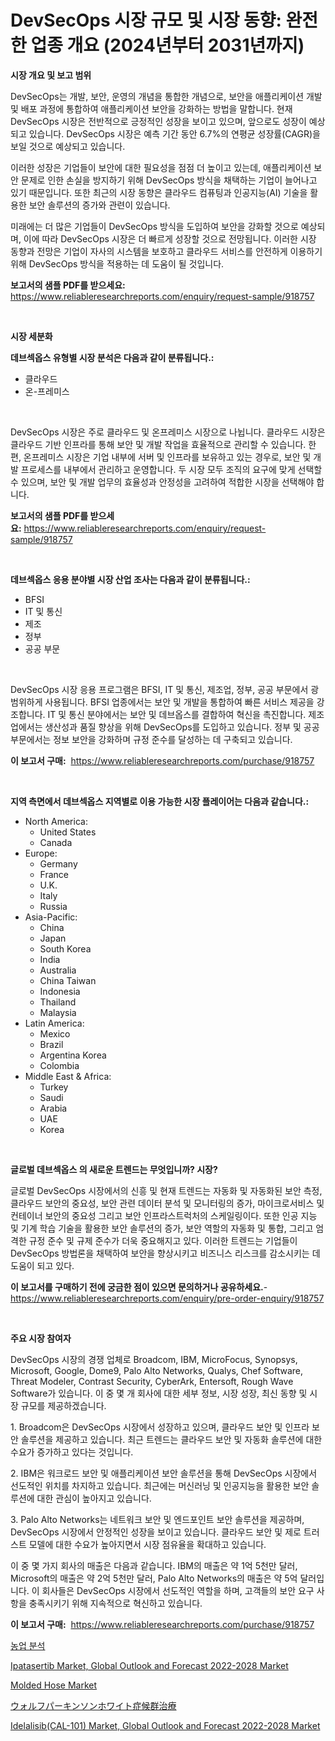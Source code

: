 <p><h1>DevSecOps 시장 규모 및 시장 동향: 완전한 업종 개요 (2024년부터 2031년까지)</h1></p><p><strong>시장 개요 및 보고 범위</strong></p>
<p><p>DevSecOps는 개발, 보안, 운영의 개념을 통합한 개념으로, 보안을 애플리케이션 개발 및 배포 과정에 통합하여 애플리케이션 보안을 강화하는 방법을 말합니다. 현재 DevSecOps 시장은 전반적으로 긍정적인 성장을 보이고 있으며, 앞으로도 성장이 예상되고 있습니다. DevSecOps 시장은 예측 기간 동안 6.7%의 연평균 성장률(CAGR)을 보일 것으로 예상되고 있습니다.</p><p>이러한 성장은 기업들이 보안에 대한 필요성을 점점 더 높이고 있는데, 애플리케이션 보안 문제로 인한 손실을 방지하기 위해 DevSecOps 방식을 채택하는 기업이 늘어나고 있기 때문입니다. 또한 최근의 시장 동향은 클라우드 컴퓨팅과 인공지능(AI) 기술을 활용한 보안 솔루션의 증가와 관련이 있습니다.</p><p>미래에는 더 많은 기업들이 DevSecOps 방식을 도입하여 보안을 강화할 것으로 예상되며, 이에 따라 DevSecOps 시장은 더 빠르게 성장할 것으로 전망됩니다. 이러한 시장 동향과 전망은 기업이 자사의 시스템을 보호하고 클라우드 서비스를 안전하게 이용하기 위해 DevSecOps 방식을 적용하는 데 도움이 될 것입니다.</p></p>
<p><strong>보고서의 샘플 PDF를 받으세요:</strong> <a href="https://www.reliableresearchreports.com/enquiry/request-sample/918757">https://www.reliableresearchreports.com/enquiry/request-sample/918757</a></p>
<p>&nbsp;</p>
<p><strong>시장 세분화</strong></p>
<p><strong>데브섹옵스 유형별 시장 분석은 다음과 같이 분류됩니다.:</strong></p>
<p><ul><li>클라우드</li><li>온-프레미스</li></ul></p>
<p>&nbsp;</p>
<p><p>DevSecOps 시장은 주로 클라우드 및 온프레미스 시장으로 나뉩니다. 클라우드 시장은 클라우드 기반 인프라를 통해 보안 및 개발 작업을 효율적으로 관리할 수 있습니다. 한편, 온프레미스 시장은 기업 내부에 서버 및 인프라를 보유하고 있는 경우로, 보안 및 개발 프로세스를 내부에서 관리하고 운영합니다. 두 시장 모두 조직의 요구에 맞게 선택할 수 있으며, 보안 및 개발 업무의 효율성과 안정성을 고려하여 적합한 시장을 선택해야 합니다.</p></p>
<p><strong>보고서의 샘플 PDF를 받으세요:</strong>&nbsp;<a href="https://www.reliableresearchreports.com/enquiry/request-sample/918757">https://www.reliableresearchreports.com/enquiry/request-sample/918757</a></p>
<p>&nbsp;</p>
<p><strong> 데브섹옵스 응용 분야별 시장 산업 조사는 다음과 같이 분류됩니다.:</strong></p>
<p><ul><li>BFSI</li><li>IT 및 통신</li><li>제조</li><li>정부</li><li>공공 부문</li></ul></p>
<p>&nbsp;</p>
<p><p>DevSecOps 시장 응용 프로그램은 BFSI, IT 및 통신, 제조업, 정부, 공공 부문에서 광범위하게 사용됩니다. BFSI 업종에서는 보안 및 개발을 통합하여 빠른 서비스 제공을 강조합니다. IT 및 통신 분야에서는 보안 및 데브옵스를 결합하여 혁신을 촉진합니다. 제조업에서는 생산성과 품질 향상을 위해 DevSecOps를 도입하고 있습니다. 정부 및 공공 부문에서는 정보 보안을 강화하며 규정 준수를 달성하는 데 구축되고 있습니다.</p></p>
<p><strong>이 보고서 구매:</strong>&nbsp; <a href="https://www.reliableresearchreports.com/purchase/918757">https://www.reliableresearchreports.com/purchase/918757</a></p>
<p>&nbsp;</p>
<p><strong>지역 측면에서 데브섹옵스 지역별로 이용 가능한 시장 플레이어는 다음과 같습니다.:</strong></p>
<p><ul>
    <li>
        North America:
        <ul>
            <li>United States</li>
            <li>Canada</li>
        </ul>
    </li>
    <li>
        Europe:
        <ul>
            <li>Germany</li>
            <li>France</li>
            <li>U.K.</li>
            <li>Italy</li>
            <li>Russia</li>
        </ul>
    </li>
    <li>
        Asia-Pacific:
        <ul>
            <li>China</li>
            <li>Japan</li>
            <li>South Korea</li>
            <li>India</li>
            <li>Australia</li>
            <li>China Taiwan</li>
            <li>Indonesia</li>
            <li>Thailand</li>
            <li>Malaysia</li>
        </ul>
    </li>
    <li>
        Latin America:
        <ul>
            <li>Mexico</li>
            <li>Brazil</li>
            <li>Argentina Korea</li>
            <li>Colombia</li>
        </ul>
    </li>
    <li>
        Middle East & Africa:
        <ul>
            <li>Turkey</li>
            <li>Saudi</li>
            <li>Arabia</li>
            <li>UAE</li>
            <li>Korea</li>
        </ul>
    </li>
    </ul></p>
<p>&nbsp;</p>
<p><strong>글로벌 데브섹옵스 의 새로운 트렌드는 무엇입니까? 시장?</strong></p>
<p><p>글로벌 DevSecOps 시장에서의 신흥 및 현재 트렌드는 자동화 및 자동화된 보안 측정, 클라우드 보안의 중요성, 보안 관련 데이터 분석 및 모니터링의 증가, 마이크로서비스 및 컨테이너 보안의 중요성 그리고 보안 인프라스트럭처의 스케일링이다. 또한 인공 지능 및 기계 학습 기술을 활용한 보안 솔루션의 증가, 보안 역할의 자동화 및 통합, 그리고 엄격한 규정 준수 및 규제 준수가 더욱 중요해지고 있다. 이러한 트렌드는 기업들이 DevSecOps 방법론을 채택하여 보안을 향상시키고 비즈니스 리스크를 감소시키는 데 도움이 되고 있다.</p></p>
<p><strong>이 보고서를 구매하기 전에 궁금한 점이 있으면 문의하거나 공유하세요.</strong>- <a href="https://www.reliableresearchreports.com/enquiry/pre-order-enquiry/918757">https://www.reliableresearchreports.com/enquiry/pre-order-enquiry/918757</a></p>
<p>&nbsp;</p>
<p><strong>주요 시장 참여자</strong></p>
<p><p>DevSecOps 시장의 경쟁 업체로 Broadcom, IBM, MicroFocus, Synopsys, Microsoft, Google, Dome9, Palo Alto Networks, Qualys, Chef Software, Threat Modeler, Contrast Security, CyberArk, Entersoft, Rough Wave Software가 있습니다. 이 중 몇 개 회사에 대한 세부 정보, 시장 성장, 최신 동향 및 시장 규모를 제공하겠습니다.</p><p>1. Broadcom은 DevSecOps 시장에서 성장하고 있으며, 클라우드 보안 및 인프라 보안 솔루션을 제공하고 있습니다. 최근 트렌드는 클라우드 보안 및 자동화 솔루션에 대한 수요가 증가하고 있다는 것입니다.</p><p>2. IBM은 워크로드 보안 및 애플리케이션 보안 솔루션을 통해 DevSecOps 시장에서 선도적인 위치를 차지하고 있습니다. 최근에는 머신러닝 및 인공지능을 활용한 보안 솔루션에 대한 관심이 높아지고 있습니다.</p><p>3. Palo Alto Networks는 네트워크 보안 및 엔드포인트 보안 솔루션을 제공하며, DevSecOps 시장에서 안정적인 성장을 보이고 있습니다. 클라우드 보안 및 제로 트러스트 모델에 대한 수요가 높아지면서 시장 점유율을 확대하고 있습니다.</p><p>이 중 몇 가지 회사의 매출은 다음과 같습니다. IBM의 매출은 약 1억 5천만 달러, Microsoft의 매출은 약 2억 5천만 달러, Palo Alto Networks의 매출은 약 5억 달러입니다. 이 회사들은 DevSecOps 시장에서 선도적인 역할을 하며, 고객들의 보안 요구 사항을 충족시키기 위해 지속적으로 혁신하고 있습니다.</p></p>
<p><strong>이 보고서 구매:</strong>&nbsp;&nbsp;<a href="https://www.reliableresearchreports.com/purchase/918757">https://www.reliableresearchreports.com/purchase/918757</a></p>
<p><p><a href="https://github.com/nuekbpymrrz5/Market-Research-Report-List-1/blob/main/8674765183924.md">농업 분석</a></p><p><a href="https://bubble-tree-ea4.notion.site/Ipatasertib-Market-Global-Outlook-and-Forecast-2022-2028-Market-Research-Report-Forecasted-for-Peri-2f32b33f9e244746ae898531169228ac">Ipatasertib Market, Global Outlook and Forecast 2022-2028 Market</a></p><p><a href="https://view.publitas.com/reportprime-1/global-molded-hose-market-by-types-applications-and-major-players-with-regional-growth-rate-analysis-and-development-situation-from-2024-to-2031/">Molded Hose Market</a></p><p><a href="https://medium.com/@woodrowpfeffer1914/wolff-parkinson-white%E7%97%87%E5%80%99%E7%BE%A4%E3%81%AE%E6%B2%BB%E7%99%82%E5%B8%82%E5%A0%B4%E3%81%AF-2031%E5%B9%B4%E3%81%BE%E3%81%A7%E3%81%AE%E5%B8%82%E5%A0%B4%E3%82%B7%E3%82%A7%E3%82%A2-%E8%A6%8F%E6%A8%A1-%E4%BA%88%E6%B8%AC%E3%81%AB%E7%84%A6%E7%82%B9%E3%82%92%E5%BD%93%E3%81%A6%E3%81%A6%E3%81%84%E3%81%BE%E3%81%99-0c948fcf76e9">ウォルフパーキンソンホワイト症候群治療</a></p><p><a href="https://glittery-fuchsia-86a.notion.site/Idelalisib-CAL-101-Market-Global-Outlook-and-Forecast-2022-2028-Market-Research-Report-Provides-th-c015a58166b547939a9904b898ec9bd7">Idelalisib(CAL-101) Market, Global Outlook and Forecast 2022-2028 Market</a></p></p>
